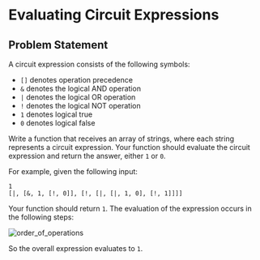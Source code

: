 # Evaluating Circuit Expressions

## Problem Statement

A circuit expression consists of the following symbols:

 - `[]` denotes operation precedence
 - `&` denotes the logical AND operation
 - `|` denotes the logical OR operation
 - `!` denotes the logical NOT operation
 - `1` denotes logical true 
 - `0` denotes logical false 

Write a function that receives an array of strings, where each string
represents a circuit expression. Your function should evaluate the circuit
expression and return the answer, either `1` or `0`. 

For example, given the following input:

```
1
[|, [&, 1, [!, 0]], [!, [|, [|, 1, 0], [!, 1]]]]
```

Your function should return `1`. The evaluation of the expression occurs in the
following steps:

![order_of_operations](https://user-images.githubusercontent.com/4572868/68636647-0f183f00-04f4-11ea-8464-60686aa3ebe5.png)

So the overall expression evaluates to `1`.